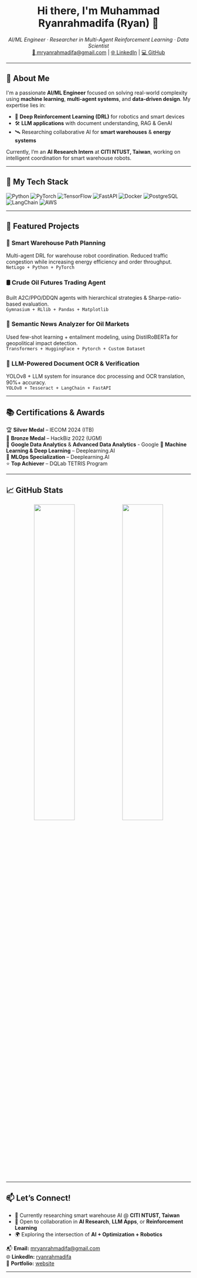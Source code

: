 <h1 align="center">Hi there, I'm Muhammad Ryanrahmadifa (Ryan) 👋</h1>

<p align="center">
  <em>AI/ML Engineer · Researcher in Multi-Agent Reinforcement Learning · Data Scientist</em><br>
  <a href="mailto:mryanrahmadifa@gmail.com">📧 mryanrahmadifa@gmail.com</a> | 
  <a href="https://linkedin.com/in/ryanrahmadifa">🌐 LinkedIn</a> | 
  <a href="https://github.com/ryanrahmadifa">💻 GitHub</a>
</p>

---

## 🚀 About Me

I'm a passionate **AI/ML Engineer** focused on solving real-world complexity using **machine learning**, **multi-agent systems**, and **data-driven design**. My expertise lies in:

- 🧠 **Deep Reinforcement Learning (DRL)** for robotics and smart devices
- 🛠️ **LLM applications** with document understanding, RAG & GenAI
- 🛰️ Researching collaborative AI for **smart warehouses** & **energy systems**

Currently, I’m an **AI Research Intern** at **CITI NTUST, Taiwan**, working on intelligent coordination for smart warehouse robots.

---

## 🧠 My Tech Stack

![Python](https://img.shields.io/badge/-Python-3776AB?logo=python&logoColor=white&style=flat)
![PyTorch](https://img.shields.io/badge/-PyTorch-EE4C2C?logo=pytorch&logoColor=white&style=flat)
![TensorFlow](https://img.shields.io/badge/-TensorFlow-FF6F00?logo=tensorflow&logoColor=white&style=flat)
![FastAPI](https://img.shields.io/badge/-FastAPI-009688?logo=fastapi&logoColor=white&style=flat)
![Docker](https://img.shields.io/badge/-Docker-2496ED?logo=docker&logoColor=white&style=flat)
![PostgreSQL](https://img.shields.io/badge/-PostgreSQL-336791?logo=postgresql&logoColor=white&style=flat)
![LangChain](https://img.shields.io/badge/-LangChain-0A0A0A?logo=Chainlink&logoColor=white&style=flat)
![AWS](https://img.shields.io/badge/-AWS-232F3E?logo=amazon-aws&logoColor=white&style=flat)

---

## 🔬 Featured Projects

### 🤖 **Smart Warehouse Path Planning**
Multi-agent DRL for warehouse robot coordination. Reduced traffic congestion while increasing energy efficiency and order throughput.  
`NetLogo + Python + PyTorch`

### 🛢️ **Crude Oil Futures Trading Agent**
Built A2C/PPO/DDQN agents with hierarchical strategies & Sharpe-ratio-based evaluation.  
`Gymnasium + RLlib + Pandas + Matplotlib`

### 📰 **Semantic News Analyzer for Oil Markets**
Used few-shot learning + entailment modeling, using DistilRoBERTa for geopolitical impact detection.  
`Transformers + HuggingFace + Pytorch + Custom Dataset`

### 📄 **LLM-Powered Document OCR & Verification**
YOLOv8 + LLM system for insurance doc processing and OCR translation, 90%+ accuracy.  
`YOLOv8 + Tesseract + LangChain + FastAPI`

---

## 📚 Certifications & Awards

🏆 **Silver Medal** – IECOM 2024 (ITB)  
🥉 **Bronze Medal** – HackBiz 2022 (UGM)  
📜 **Google Data Analytics** & **Advanced Data Analytics** - Google
📜 **Machine Learning & Deep Learning** – Deeplearning.AI  
📜 **MLOps Specialization** – Deeplearning.AI  
⭐ **Top Achiever** – DQLab TETRIS Program  

---

## 📈 GitHub Stats

<p align="center">
  <img src="https://github-readme-stats.vercel.app/api?username=ryanrahmadifa&show_icons=true&theme=github_dark" width="47%"/>
  <img src="https://github-readme-streak-stats.herokuapp.com/?user=ryanrahmadifa&theme=github-dark-blue" width="47%"/>
</p>

---

## 📫 Let’s Connect!

- 🧠 Currently researching smart warehouse AI @ **CITI NTUST, Taiwan**
- 🤝 Open to collaboration in **AI Research**, **LLM Apps**, or **Reinforcement Learning**
- 🌍 Exploring the intersection of **AI + Optimization + Robotics**

📬 **Email:** mryanrahmadifa@gmail.com  
🌐 **LinkedIn:** [ryanrahmadifa](https://linkedin.com/in/ryanrahmadifa)  
💼 **Portfolio:** [website](https://ryanrahmadifa.github.io/projects)  

---
